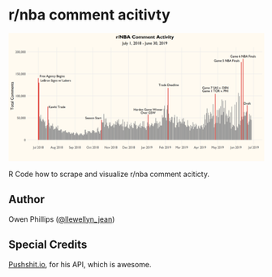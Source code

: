 # r/nba comment acitivty
![](CommentData.png)

R Code how to scrape and visualize r/nba comment aciticty.

## Author
Owen Phillips ([@llewellyn_jean](https://instagram.com/llewellyn_jean/))

## Special Credits

[Pushshit.io](http://pushshift.io), for his API, which is awesome. 

